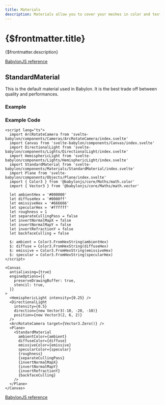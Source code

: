 ```yaml
---
title: Materials
description: Materials allow you to cover your meshes in color and texture. How a material appears depends on the light or lights used in the scene and how it is set to react.
---
```


<script>
  import StandardMaterialStory from '$lib/components/Materials/StandardMaterial/StandardMaterial.story.svelte'
  import ExampleWrapper from '$routes/docs/_components/ExampleWrapper.svelte'
</script>

# {$frontmatter.title}

{$frontmatter.description}

[BabylonJS reference](https://doc.babylonjs.com/divingDeeper/materials/using/materials_introduction)

## StandardMaterial

This is the default material used in Babylon. It is the best trade off between quality
and performances.

### Example
<ExampleWrapper>
  <StandardMaterialStory />
</ExampleWrapper>

### Example Code
```svelte
<script lang="ts">
  import ArcRotateCamera from 'svelte-babylon/components/Cameras/ArcRotateCamera/index.svelte'
  import Canvas from 'svelte-babylon/components/Canvas/index.svelte'
  import DirectionalLight from 'svelte-babylon/components/Lights/DirectionalLight/index.svelte'
  import HemisphericLight from 'svelte-babylon/components/Lights/HemisphericLight/index.svelte'
  import StandardMaterial from 'svelte-babylon/components/Materials/StandardMaterial/index.svelte'
  import Plane from 'svelte-babylon/components/Objects/Plane/index.svelte'
  import { Color3 } from '@babylonjs/core/Maths/math.color'
  import { Vector3 } from '@babylonjs/core/Maths/math.vector'

  let ambientHex = '#000000'
  let diffuseHex = '#0000ff'
  let emissiveHex = '#666666'
  let specularHex = '#ffffff'
  let roughness = 1
  let separateCullingPass = false
  let invertNormalMapX = false
  let invertNormalMapY = false
  let invertRefractionY = false
  let backfaceCulling = false

  $: ambient = Color3.FromHexString(ambientHex)
  $: diffuse = Color3.FromHexString(diffuseHex)
  $: emissive = Color3.FromHexString(emissiveHex)
  $: specular = Color3.FromHexString(specularHex)
</script>

<Canvas
  antialiasing={true}
  engineOptions={{
    preserveDrawingBuffer: true,
    stencil: true,
  }}
>
  <HemisphericLight intensity={0.25} />
  <DirectionalLight
    intensity={0.5}
    direction={new Vector3(-10, -20, -10)}
    position={new Vector3(2, 6, 2)}
  />
  <ArcRotateCamera target={Vector3.Zero()} />
  <Plane>
    <StandardMaterial
      ambientColor={ambient}
      diffuseColor={diffuse}
      emissiveColor={emissive}
      specularColor={specular}
      {roughness}
      {separateCullingPass}
      {invertNormalMapX}
      {invertNormalMapY}
      {invertRefractionY}
      {backfaceCulling}
    />
  </Plane>
</Canvas>
```

[BabylonJS reference](https://doc.babylonjs.com/typedoc/classes/babylon.standardmaterial)
